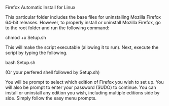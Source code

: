 Firefox Automatic Install for Linux

This particular folder includes the base files for uninstalling Mozilla Firefox 64-bit releases. However, to properly install or uninstall Mozilla Firefox, 
go to the root folder and run the following command:

chmod +x Setup.sh

This will make the script executable (allowing it to run). Next, execute the script by typing the following.

   bash Setup.sh
   
   (Or your perfered shell followed by Setup.sh)
   
You will be prompt to select which edition of Firefox you wish to set up. You will also be prompt to enter your password (SUDO) to continue. 
You can install or uninstall any edition you wish, including multiple editions side by side. Simply follow the easy menu prompts.
